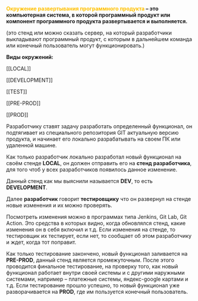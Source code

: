 
**<font color="#ffc000">Окружение развертывания программного продукта</font> – это компьютерная система, в которой программный продукт или компонент программного продукта развертывается и выполняется.**

(это стенд или можно сказать сервер, на который разработчики выкладывают программный продукт, с которым в дальнейшем команда или конечный пользователь могут функционировать.)

**Виды окружений:**

[[LOCAL]]

[[DEVELOPMENT]]

[[TEST]]

[[PRE-PROD]]

[[PROD]]

Разработчику ставят задачу разработать определенный функционал, он подтягивает из специального репозитория GIT актуальную версию продукта, и начинает его локально разрабатывать на своем ПК или удаленной машине.

Как только разработчик локально разработал новый функционал на своём стенде **LOCAL**, он должен отправить его на **стенд разработчика**, для того чтоб у всех разработчиков появилось данное изменение.

Данный стенд как мы выяснили называется **DEV**, то есть **DEVELOPMENT**. 

Далее **разработчик** говорит **тестировщику** что он развернул на стенде новые изменения и их можно проверять. 

Посмотреть изменения можно в программах типа Jenkins, Git Lab, Git Action. Это средства в которых видно, когда обновлялся стенд, какие изменения он в себя включил и т.д. Если изменения на стенде, то тестировщик их тестирует, если нет, то сообщает об этом разработчику и ждет, когда тот поправит.

Как только тестирование закончено, новый функционал заливается на **PRE-PROD**, данный стенд является промежуточным. После этого проводится финальное тестирование, на проверку того, как новый функционал работает внутри своей системы и с другими наружными системами, например – платежные системы, яндекс-google картами и т.д. Если тестирование прошло успешно, то новый функционал уже разворачивается на **PROD**, где им пользуется конечный пользователь.
